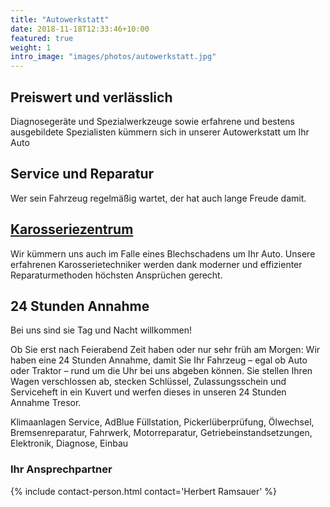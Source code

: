 ```yaml
---
title: "Autowerkstatt"
date: 2018-11-18T12:33:46+10:00
featured: true
weight: 1
intro_image: "images/photos/autowerkstatt.jpg"
---
```


## Preiswert und verlässlich

Diagnosegeräte und Spezialwerkzeuge sowie erfahrene und bestens ausgebildete Spezialisten kümmern sich in unserer Autowerkstatt um Ihr Auto

## Service und Reparatur

Wer sein Fahrzeug regelmäßig wartet, der hat auch lange Freude damit.

## [Karosseriezentrum](../karosseriezentrum)

Wir kümmern uns auch im Falle eines Blechschadens um Ihr Auto. Unsere erfahrenen Karosserietechniker werden dank moderner und effizienter Reparaturmethoden höchsten Ansprüchen gerecht.

## 24 Stunden Annahme

Bei uns sind sie Tag und Nacht willkommen!

Ob Sie erst nach Feierabend Zeit haben oder nur sehr früh am Morgen: Wir haben eine 24 Stunden Annahme, damit Sie Ihr Fahrzeug – egal ob Auto oder Traktor – rund um die Uhr bei uns abgeben können. Sie stellen Ihren Wagen verschlossen ab, stecken Schlüssel, Zulassungsschein und Serviceheft in ein Kuvert und werfen dieses in unseren 24 Stunden Annahme Tresor.

Klimaanlagen Service, AdBlue Füllstation, Pickerlüberprüfung, Ölwechsel, Bremsenreparatur, Fahrwerk, Motorreparatur, Getriebeinstandsetzungen, Elektronik, Diagnose, Einbau

### Ihr Ansprechpartner
{% include contact-person.html contact='Herbert Ramsauer' %}